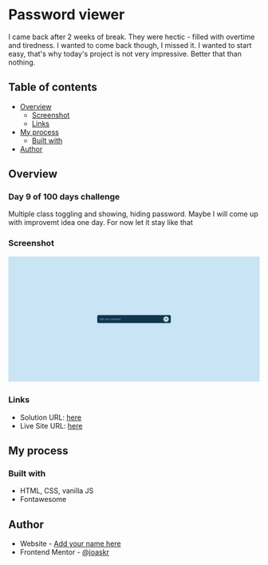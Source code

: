 # Password viewer

I came back after 2 weeks of break. They were hectic - filled with overtime and tiredness. I wanted to come back though, I missed it. I wanted to start easy, that's why today's project is not very impressive. Better that than nothing.

## Table of contents

- [Overview](#overview)
  - [Screenshot](#screenshot)
  - [Links](#links)
- [My process](#my-process)
  - [Built with](#built-with)
- [Author](#author)

## Overview

### Day 9 of 100 days challenge

Multiple class toggling and showing, hiding password. Maybe I will come up with improvemt idea one day. For now let it stay like that

### Screenshot

![](./design/desktop-design.jpg)

### Links

- Solution URL: [here](https://github.com/joaskr/100-days-challenge/tree/main/Password-viewer)
- Live Site URL: [here](https://100-days-challenge-azure.vercel.app/Password-viewer/index.html)

## My process

### Built with

- HTML, CSS, vanilla JS
- Fontawesome

## Author

- Website - [Add your name here](https://www.your-site.com)
- Frontend Mentor - [@joaskr](https://www.frontendmentor.io/profile/joaskr)
